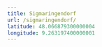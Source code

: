 ```yaml
---
title: Sigmaringendorf
url: /sigmaringendorf/
latitude: 48.066879300000004
longitude: 9.263197400000001
---
```

